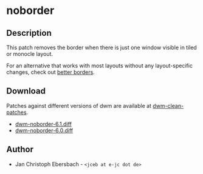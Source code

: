 noborder
========

Description
-----------
This patch removes the border when there is just one window visible in tiled or monocle layout.

For an alternative that works with most layouts without any layout-specific
changes, check out [better borders](http://dwm.suckless.org/patches/better-borders).

Download
--------
Patches against different versions of dwm are available at
[dwm-clean-patches](https://github.com/jceb/dwm-clean-patches).

 * [dwm-noborder-6.1.diff](dwm-noborder-6.1.diff)
 * [dwm-noborder-6.0.diff](dwm-noborder-6.0.diff)

Author
------
 * Jan Christoph Ebersbach - `<jceb at e-jc dot de>`
